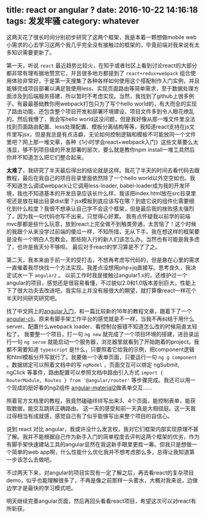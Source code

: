 title: react or angular ?
date: 2016-10-22 14:16:18
tags: 发发牢骚
category: whatever
---

这两天花了很长时间分别初步研究了这两个框架，我是本着一颗想做mobile web小需求的心去学习这两个我几乎完全没有接触过的框架的，毕竟前端对我来说有太多知识需要更新了。

<!-- more -->

第一天，听说 `react` 最近趋势比较火，在知乎或者社区上看到讨论react的大部分都非常有理有据地赞赏它，并且很多地方都提到了 `react+redux+webpack` 组合使用体验非常好，于是第一天搜集了各种各样如何使用这个搭配制作入门实例，并且能够完成项目部署以满足我使用less、实现页面路由等简单需求，至于数据处理方面涉及到后端服务搭建，所以暂时不考虑实现。当然，我找到了github上很多例子。有最最基础教你用webpack打包只为了写个hello world的，有大而全的实现了路由功能、还包含整个项目开发和部署环境建设、项目文件多到令人眼花缭乱的。然后我懵了，我会写hello world这没问题，但是我好像从那一堆文件里没法找到页面路由配置、less处理配置、模板分离结构等等，我知道react支持在js文件里写jsx，但是我总是有点洁癖，无论如何控制逻辑和模板不可能放同一个文件里吧？网上那一堆文章，各种《1小时学会react+webpack入门》这些文章要么太浅显，够不到项目级的开发部署的层次，要么就是教你npm install一堆工具然后你并不知道怎么把它们整合起来。

**太难了**，我研究了半天最后得出的结论就是这样。我花了半天的时间去看代码去跟教程，最后在我自己的项目目录里面依然除了一个hello world以外空空如也。我不知道怎么调试webpack让它调用less-loader, babel-loader成为我的开发环境，我也不知道基本的开发目录应该长什么样，我该把index.html放在src目录里呢还是放在输出目录dist里？jsx模板到底应该写在哪？到底它说的组件化需要细化到什么粒度？我很不想承认自己学不会这个框架，但是最后我的挫败感太强烈了，因为我一句代码也写不出来，只觉得心好累。 我有点怀疑我以前学的前端mvc那都是些什么玩意，放到react上完全做不到触类旁通，太苦恼了！这个时候的我跟个从来没学过前端的傻瓜一样，不知所措，无从下手。我在想这样的框架要是没有一个明白人包教会，那些刚入行的新人们该怎么办。当然也有可能是我多虑了，也许是我天分不够呗。
最后对于react的学习算是不了了之。

第二天，我本来由于前一天的受打击，不想再考虑写代码的，但是悬在心里的需求一直催着我尽快找一个方法实现。我差点没想用php+jq直接写。思考良久，我决定试水一下 `angular2` 。
以前工作时我是接触过angular1.x的，还维护过一个angular的项目，感觉还是很容易看懂，不过貌似2.0和1.0版本差别巨大，性能上下了很大功夫去改进吧，我实际上并没有报很大的期望，就打算像react一样花个半天时间研究研究吧。

找了中文网上的[angular入门](https://www.angular.cn/docs/ts/latest/)，和一篇比较新的16年的教程文章，跟着下了一个 [angular-cli](https://github.com/angular/angular-cli)。原来有脚手架工作平台的感觉就是不一样，当我不再纠结于用什么server、配置什么webpack loader、看控制台报错不知道怎么改的时候简直太轻松了。
我要整一个项目，打一句 `ng new` 就完成了一个项目环境的搭建，进目录运行一句 `ng serve` 就能启动一个服务器，浏览器里就看到了开始跑着的project。我都不需要知道 `typescript` 是什么，只要照着它给我的示例，把component逻辑和html模板分开写就行了。我要做一个表单页面，只要运行一句 `ng g component` 。数据绑定可以照着文档中的写 `ngModel` ，页面交互可以绑定 ngSubmit, ngClick 等事件，路由配置可以参照文档中路由引入方式 `import { RouterModule, Routes } from '@angular/router'` 等步骤完成。我还可以用一个现成的挺好看的ng2组件 [angular-material2](https://github.com/angular/material2)做表单交互……

照着官方文档里的教程，我竟然磕磕绊绊写出来3、4个页面，能控制表单，能获取数据，能交互跳转正确路由。
这一天的感受和前一天真是大相径庭。这一天我过得相当有成就感，感觉自己有了似乎能够写出来整个项目的自信心。

说到 react 对比 angular，我或许没什么发言权，我对它们框架内部实现原理不甚了解。我并不能根据自己作为新手入门的简单程度去评判这两个框架的优劣，作为有脚手架快速建站工具的angular显然在我这新手眼里更胜一筹。但我只是想做一个简单的web app啊，什么性能什么优化我并不想考虑那么多，总得让我知道第一步该怎么去做吧。

不过两天下来，对angular的项目实现有一定了解之后，再去看react的复杂项目demo，似乎也能理解很多了，不再是像之前那样一头雾水，大概对我来说，边做边学才是最快的学习模式吧。

明天继续完善angular页面，然后再回头看看react项目，希望这次可以对react有所斩获。